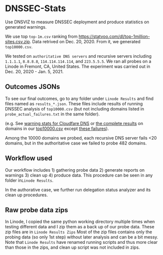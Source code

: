 # DNSSEC-Stats
Use DNSVIZ to measure DNSSEC deployment and produce statistics on generated warnings.

We use top `top-1m.csv` ranking from https://statvoo.com/dl/top-1million-sites.csv.zip. Data retrived on Dec. 20, 2020. From it, we generated `top10000.csv`.

We tested on `authoritative DNS servers` and recursive servers including `1.1.1.1`, `8.8.8.8`, `114.114.114.114`, and `223.5.5.5`. We ran all probes on a Linode in Fremont, CA, United States. The experiment was carried out  in Dec. 20, 2020 - Jan. 5, 2021.

## Outcomes JSONs

To see our final outcomes, go to any folder under `Linode Results` and find files named as `results_*.json`. These files include results of running DNSSEC analysis of `top10000.csv`  (but not including domains listed in `probe_actual_failures.txt` in the same folder). 

(e.g. See [warning stats for Cloudfare DNS](https://github.com/GithuBarry/DNSSEC-Stats/blob/main/Linode%20Results/Cloudfare1111/results_warning_stats.json) or [the complete results](https://github.com/GithuBarry/DNSSEC-Stats/blob/main/Linode%20Results/Cloudfare1111/results_warnings.json) on domains in our [top10000.csv](https://github.com/GithuBarry/DNSSEC-Stats/blob/main/Linode%20Results/Cloudfare1111/top10000.csv) except [these failures](https://github.com/GithuBarry/DNSSEC-Stats/blob/main/Linode%20Results/Cloudfare1111/probe_actual_failures.txt)).

Among the 10000 domains we probed, each recursive DNS server fails <20 domains, but in the authoritative case we failed to probe 482 domains.

## Workflow used

Our workflow includes 1) gathering probe data 2) generate reports on warnings 3) clean up 4) produce data. This procedure can be seen in any folder in`Linode Results`. 

In the authorative case, we further run delegation status analyzer and its clean up procedures.

## Raw probe data zips

In Linode, I copied the same python working directory multiple times when testing different data and I zip them as a back up of our probe data. These zip files are in `Linode Results Zips` Most of the zip files contains only the probing data (so only 1st step) without later analysis and can be a bit messy. Note that `Linode Results` have renamed running scripts and thus more clear than those in the zips, and clean up script was not included in zips.

